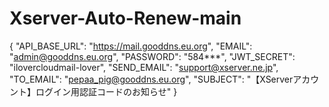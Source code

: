 # Xserver-Auto-Renew-main


{
  "API_BASE_URL": "https://mail.gooddns.eu.org",
  "EMAIL": "admin@gooddns.eu.org",
  "PASSWORD": "584***",
  "JWT_SECRET": "ilovercloudmail-lover",
  "SEND_EMAIL": "support@xserver.ne.jp",
  "TO_EMAIL": "pepaa_pig@gooddns.eu.org",
  "SUBJECT": "【XServerアカウント】ログイン用認証コードのお知らせ"
}
